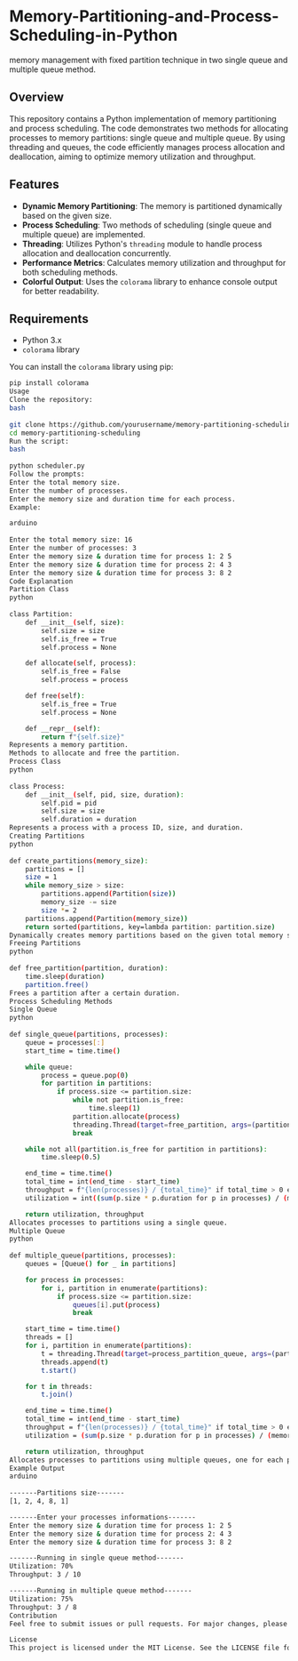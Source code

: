 # Memory-Partitioning-and-Process-Scheduling-in-Python
memory management with fixed partition technique in two single queue and multiple queue method.

## Overview

This repository contains a Python implementation of memory partitioning and process scheduling. The code demonstrates two methods for allocating processes to memory partitions: single queue and multiple queue. By using threading and queues, the code efficiently manages process allocation and deallocation, aiming to optimize memory utilization and throughput.

## Features

- **Dynamic Memory Partitioning**: The memory is partitioned dynamically based on the given size.
- **Process Scheduling**: Two methods of scheduling (single queue and multiple queue) are implemented.
- **Threading**: Utilizes Python's `threading` module to handle process allocation and deallocation concurrently.
- **Performance Metrics**: Calculates memory utilization and throughput for both scheduling methods.
- **Colorful Output**: Uses the `colorama` library to enhance console output for better readability.

## Requirements

- Python 3.x
- `colorama` library

You can install the `colorama` library using pip:
```bash
pip install colorama
Usage
Clone the repository:
bash
 
git clone https://github.com/yourusername/memory-partitioning-scheduling.git
cd memory-partitioning-scheduling
Run the script:
bash
 
python scheduler.py
Follow the prompts:
Enter the total memory size.
Enter the number of processes.
Enter the memory size and duration time for each process.
Example:

arduino
 
Enter the total memory size: 16
Enter the number of processes: 3
Enter the memory size & duration time for process 1: 2 5
Enter the memory size & duration time for process 2: 4 3
Enter the memory size & duration time for process 3: 8 2
Code Explanation
Partition Class
python
 
class Partition:
    def __init__(self, size):
        self.size = size
        self.is_free = True
        self.process = None

    def allocate(self, process):
        self.is_free = False
        self.process = process

    def free(self):
        self.is_free = True
        self.process = None

    def __repr__(self):
        return f"{self.size}"
Represents a memory partition.
Methods to allocate and free the partition.
Process Class
python
 
class Process:
    def __init__(self, pid, size, duration):
        self.pid = pid
        self.size = size
        self.duration = duration
Represents a process with a process ID, size, and duration.
Creating Partitions
python
 
def create_partitions(memory_size):
    partitions = []
    size = 1
    while memory_size > size:
        partitions.append(Partition(size))
        memory_size -= size
        size *= 2
    partitions.append(Partition(memory_size))
    return sorted(partitions, key=lambda partition: partition.size)
Dynamically creates memory partitions based on the given total memory size.
Freeing Partitions
python
 
def free_partition(partition, duration):
    time.sleep(duration)
    partition.free()
Frees a partition after a certain duration.
Process Scheduling Methods
Single Queue
python
 
def single_queue(partitions, processes):
    queue = processes[:]
    start_time = time.time()

    while queue:
        process = queue.pop(0)
        for partition in partitions:
            if process.size <= partition.size:
                while not partition.is_free:
                    time.sleep(1)
                partition.allocate(process)
                threading.Thread(target=free_partition, args=(partition, process.duration)).start()
                break

    while not all(partition.is_free for partition in partitions):
        time.sleep(0.5)

    end_time = time.time()
    total_time = int(end_time - start_time)
    throughput = f"{len(processes)} / {total_time}" if total_time > 0 else 0
    utilization = int((sum(p.size * p.duration for p in processes) / (memory_size * total_time))*100) if total_time > 0 else 0

    return utilization, throughput
Allocates processes to partitions using a single queue.
Multiple Queue
python
 
def multiple_queue(partitions, processes):
    queues = [Queue() for _ in partitions]

    for process in processes:
        for i, partition in enumerate(partitions):
            if process.size <= partition.size:
                queues[i].put(process)
                break

    start_time = time.time()
    threads = []
    for i, partition in enumerate(partitions):
        t = threading.Thread(target=process_partition_queue, args=(partition, queues[i]))
        threads.append(t)
        t.start()

    for t in threads:
        t.join()

    end_time = time.time()
    total_time = int(end_time - start_time)
    throughput = f"{len(processes)} / {total_time}" if total_time > 0 else 0
    utilization = (sum(p.size * p.duration for p in processes) / (memory_size * total_time)) * 100 if total_time > 0 else 0

    return utilization, throughput
Allocates processes to partitions using multiple queues, one for each partition.
Example Output
arduino
 
-------Partitions size-------
[1, 2, 4, 8, 1]

-------Enter your processes informations-------
Enter the memory size & duration time for process 1: 2 5
Enter the memory size & duration time for process 2: 4 3
Enter the memory size & duration time for process 3: 8 2

-------Running in single queue method-------
Utilization: 70%
Throughput: 3 / 10

-------Running in multiple queue method-------
Utilization: 75%
Throughput: 3 / 8
Contribution
Feel free to submit issues or pull requests. For major changes, please open an issue first to discuss what you would like to change.

License
This project is licensed under the MIT License. See the LICENSE file for details.
